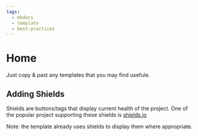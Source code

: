 ```yaml
---
tags:
  - mkdocs
  - template
  - best-practices
---
```


# Home

Just copy & past any templates that you may find usefule.

## Adding Shields

Shields are buttons/tags that display current health of the project. One of the popular project supporting these shields is [shields.io](https://shields.io/)

Note: the template already uses shields to display them where appropriate.
